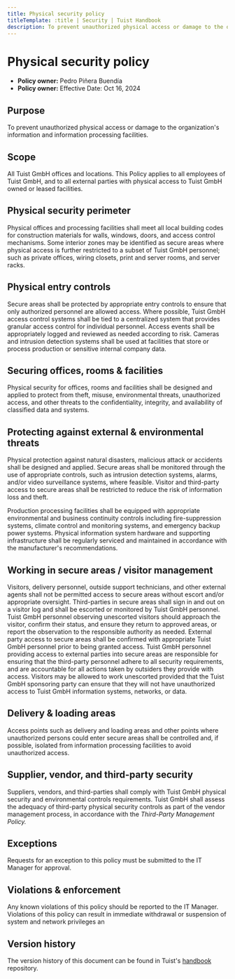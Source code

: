 ```yaml
---
title: Physical security policy
titleTemplate: :title | Security | Tuist Handbook
description: To prevent unauthorized physical access or damage to the organization's information and information processing facilities.
---
```


# Physical security policy

- **Policy owner:** Pedro Piñera Buendía
- **Policy owner:** Effective Date: Oct 16, 2024

## Purpose

To prevent unauthorized physical access or damage to the organization's information and information processing facilities.

## Scope

All Tuist GmbH offices and locations. This Policy applies to all employees of Tuist GmbH, and to all external parties with
physical access to Tuist GmbH owned or leased facilities.

## Physical security perimeter

Physical offices and processing facilities shall meet all local building codes for construction materials for walls, windows,
doors, and access control mechanisms. Some interior zones may be identified as secure areas where physical access is
further restricted to a subset of Tuist GmbH personnel; such as private offices, wiring closets, print and server rooms, and
server racks.

## Physical entry controls

Secure areas shall be protected by appropriate entry controls to ensure that only authorized personnel are allowed access.
Where possible, Tuist GmbH access control systems shall be tied to a centralized system that provides granular access
control for individual personnel. Access events shall be appropriately logged and reviewed as needed according to risk.
Cameras and intrusion detection systems shall be used at facilities that store or process production or sensitive internal
company data.

## Securing offices, rooms & facilities

Physical security for offices, rooms and facilities shall be designed and applied to protect from theft, misuse, environmental
threats, unauthorized access, and other threats to the confidentiality, integrity, and availability of classified data and
systems.

## Protecting against external & environmental threats

Physical protection against natural disasters, malicious attack or accidents shall be designed and applied. Secure areas
shall be monitored through the use of appropriate controls, such as intrusion detection systems, alarms, and/or video
surveillance systems, where feasible. Visitor and third-party access to secure areas shall be restricted to reduce the risk of
information loss and theft.

Production processing facilities shall be equipped with appropriate environmental and business continuity controls including
fire-suppression systems, climate control and monitoring systems, and emergency backup power systems. Physical
information system hardware and supporting infrastructure shall be regularly serviced and maintained in accordance with
the manufacturer's recommendations.

## Working in secure areas / visitor management

Visitors, delivery personnel, outside support technicians, and other external agents shall not be permitted access to secure
areas without escort and/or appropriate oversight. Third-parties in secure areas shall sign in and out on a visitor log and
shall be escorted or monitored by Tuist GmbH personnel. Tuist GmbH personnel observing unescorted visitors should
approach the visitor, confirm their status, and ensure they return to approved areas, or report the observation to the
responsible authority as needed. External party access to secure areas shall be confirmed with appropriate Tuist GmbH
personnel prior to being granted access. Tuist GmbH personnel providing access to external parties into secure areas are
responsible for ensuring that the third-party personnel adhere to all security requirements, and are accountable for all
actions taken by outsiders they provide with access. Visitors may be allowed to work unescorted provided that the Tuist
GmbH sponsoring party can ensure that they will not have unauthorized access to Tuist GmbH information systems,
networks, or data.

## Delivery & loading areas

Access points such as delivery and loading areas and other points where unauthorized persons could enter secure areas
shall be controlled and, if possible, isolated from information processing facilities to avoid unauthorized access.

## Supplier, vendor, and third-party security

Suppliers, vendors, and third-parties shall comply with Tuist GmbH physical security and environmental controls
requirements. Tuist GmbH shall assess the adequacy of third-party physical security controls as part of the vendor
management process, in accordance with the *Third-Party Management Policy.*

## Exceptions

Requests for an exception to this policy must be submitted to the IT Manager for approval.

## Violations & enforcement

Any known violations of this policy should be reported to the IT Manager. Violations of this policy can result in immediate
withdrawal or suspension of system and network privileges an

## Version history

The version history of this document can be found in Tuist's [handbook](https://github.com/tuist/handbook) repository.
